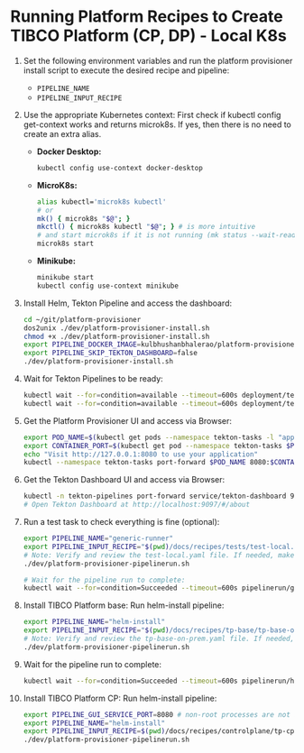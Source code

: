 # Running Platform Recipes to Create TIBCO Platform (CP, DP) - Local K8s

1. Set the following environment variables and run the platform provisioner install script to execute the desired recipe and pipeline:
    - `PIPELINE_NAME`
    - `PIPELINE_INPUT_RECIPE`

2. Use the appropriate Kubernetes context:
   First check if kubectl config get-context works and returns microk8s. If yes, then there is no need to create an extra alias. 
    - **Docker Desktop:**
        ```sh
        kubectl config use-context docker-desktop
        ```
    - **MicroK8s:**
        ```sh
        alias kubectl='microk8s kubectl'
        # or
        mk() { microk8s "$@"; }
        mkctl() { microk8s kubectl "$@"; } # is more intuitive
        # and start microk8s if it is not running (mk status --wait-ready)
        microk8s start
        ```
    - **Minikube:**
        ```sh
        minikube start
        kubectl config use-context minikube
        ```

4. Install Helm, Tekton Pipeline and access the dashboard:
    ```sh
    cd ~/git/platform-provisioner
    dos2unix ./dev/platform-provisioner-install.sh
    chmod +x ./dev/platform-provisioner-install.sh
    export PIPELINE_DOCKER_IMAGE=kulbhushanbhalerao/platform-provisioner
    export PIPELINE_SKIP_TEKTON_DASHBOARD=false
    ./dev/platform-provisioner-install.sh
    ```

5. Wait for Tekton Pipelines to be ready:
    ```sh
    kubectl wait --for=condition=available --timeout=600s deployment/tekton-pipelines-controller -n tekton-pipelines
    kubectl wait --for=condition=available --timeout=600s deployment/tekton-pipelines-webhook -n tekton-pipelines
    ```

6. Get the Platform Provisioner UI and access via Browser:
    ```sh
    export POD_NAME=$(kubectl get pods --namespace tekton-tasks -l "app.kubernetes.io/name=platform-provisioner-ui,app.kubernetes.io/instance=platform-provisioner-ui" -o jsonpath="{.items[0].metadata.name}")
    export CONTAINER_PORT=$(kubectl get pod --namespace tekton-tasks $POD_NAME -o jsonpath="{.spec.containers[0].ports[0].containerPort}")
    echo "Visit http://127.0.0.1:8080 to use your application"
    kubectl --namespace tekton-tasks port-forward $POD_NAME 8080:$CONTAINER_PORT &
    ```

7. Get the Tekton Dashboard UI and access via Browser:
    ```sh
    kubectl -n tekton-pipelines port-forward service/tekton-dashboard 9097:9097 &
    # Open Tekton Dashboard at http://localhost:9097/#/about
    ```

8. Run a test task to check everything is fine (optional):
    ```sh
    export PIPELINE_NAME="generic-runner"
    export PIPELINE_INPUT_RECIPE="$(pwd)/docs/recipes/tests/test-local.yaml"
    # Note: Verify and review the test-local.yaml file. If needed, make a copy and edit it before use.
    ./dev/platform-provisioner-pipelinerun.sh
    ```

    ```sh
    # Wait for the pipeline run to complete:
    kubectl wait --for=condition=Succeeded --timeout=600s pipelinerun/generic-runner-on-prem-6 -n tekton-tasks
    ```

9. Install TIBCO Platform base: Run helm-install pipeline:
    ```sh
    export PIPELINE_NAME="helm-install"
    export PIPELINE_INPUT_RECIPE="$(pwd)/docs/recipes/tp-base/tp-base-on-prem.yaml"
    # Note: Verify and review the tp-base-on-prem.yaml file. If needed, make a copy and edit it before use.
    ./dev/platform-provisioner-pipelinerun.sh
    ```

10. Wait for the pipeline run to complete:
    ```sh
    kubectl wait --for=condition=Succeeded --timeout=600s pipelinerun/helm-install-on-prem-27 -n tekton-tasks
    ```

11. Install TIBCO Platform CP: Run helm-install pipeline:
    ```sh
    export PIPELINE_GUI_SERVICE_PORT=8080 # non-root processes are not allowed to bind to ports below 1024 hence default 80 won't work
    export PIPELINE_NAME="helm-install"
    export PIPELINE_INPUT_RECIPE=$(pwd)/docs/recipes/controlplane/tp-cp.yaml
    ./dev/platform-provisioner-pipelinerun.sh
    ```

